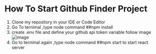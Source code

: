 # How To Start Github Finder Project
1. Clone my repository in your IDE or Code Editor
2. Go To ternimal ,type node command ##npm install
4. create .env file and define your github api token variable follow image ![image](https://github.com/user-attachments/assets/77918955-1654-4742-b761-0cbcc7df6a28)
5. Go to terminal again ,type node command ##npm start to start react server
